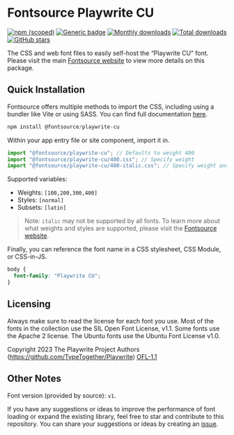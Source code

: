# Fontsource Playwrite CU

[![npm (scoped)](https://img.shields.io/npm/v/@fontsource/playwrite-cu?color=brightgreen)](https://www.npmjs.com/package/@fontsource/playwrite-cu) [![Generic badge](https://img.shields.io/badge/fontsource-passing-brightgreen)](https://github.com/fontsource/fontsource) [![Monthly downloads](https://badgen.net/npm/dm/@fontsource/playwrite-cu)](https://github.com/fontsource/fontsource) [![Total downloads](https://badgen.net/npm/dt/@fontsource/playwrite-cu)](https://github.com/fontsource/fontsource) [![GitHub stars](https://img.shields.io/github/stars/fontsource/fontsource.svg?style=social&label=Star)](https://github.com/fontsource/fontsource/stargazers)

The CSS and web font files to easily self-host the “Playwrite CU” font. Please visit the main [Fontsource website](https://fontsource.org/fonts/playwrite-cu) to view more details on this package.

## Quick Installation

Fontsource offers multiple methods to import the CSS, including using a bundler like Vite or using SASS. You can find full documentation [here](https://fontsource.org/docs/getting-started/introduction).

```javascript
npm install @fontsource/playwrite-cu
```

Within your app entry file or site component, import it in.

```javascript
import "@fontsource/playwrite-cu"; // Defaults to weight 400
import "@fontsource/playwrite-cu/400.css"; // Specify weight
import "@fontsource/playwrite-cu/400-italic.css"; // Specify weight and style
```

Supported variables:
- Weights: `[100,200,300,400]`
- Styles: `[normal]`
- Subsets: `[latin]`

> Note: `italic` may not be supported by all fonts. To learn more about what weights and styles are supported, please visit the [Fontsource website](https://fontsource.org/fonts/playwrite-cu).

Finally, you can reference the font name in a CSS stylesheet, CSS Module, or CSS-in-JS.

```css
body {
  font-family: "Playwrite CU";
}
```

## Licensing
Always make sure to read the license for each font you use. Most of the fonts in the collection use the SIL Open Font License, v1.1. Some fonts use the Apache 2 license. The Ubuntu fonts use the Ubuntu Font License v1.0.

Copyright 2023 The Playwrite Project Authors (https://github.com/TypeTogether/Playwrite)
[OFL-1.1](http://scripts.sil.org/OFL)

## Other Notes
Font version (provided by source): `v1`.

If you have any suggestions or ideas to improve the performance of font loading or expand the existing library, feel free to star and contribute to this repository. You can share your suggestions or ideas by creating an [issue](https://github.com/fontsource/fontsource/issues).